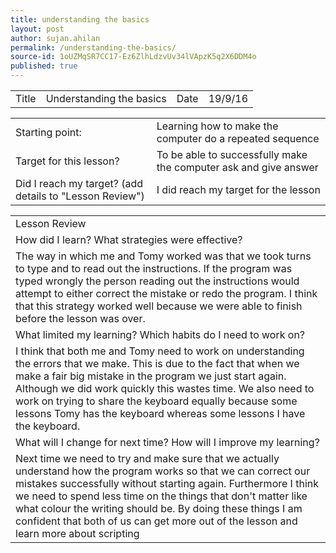 ```yaml
---
title: understanding the basics
layout: post
author: sujan.ahilan
permalink: /understanding-the-basics/
source-id: 1oUZMqSR7CC17-Ez6ZlhLdzvUv34lVApzK5q2X6DDM4o
published: true
---
```

<table>
  <tr>
    <td>Title</td>
    <td>Understanding the basics</td>
    <td>Date</td>
    <td>19/9/16</td>
  </tr>
</table>


<table>
  <tr>
    <td>Starting point:</td>
    <td>Learning how to make the computer do a repeated sequence</td>
  </tr>
  <tr>
    <td>Target for this lesson?</td>
    <td>To be able to successfully make the computer ask and give answer</td>
  </tr>
  <tr>
    <td>Did I reach my target? 
(add details to "Lesson Review")</td>
    <td> I did reach my target for the lesson</td>
  </tr>
</table>


<table>
  <tr>
    <td>Lesson Review</td>
  </tr>
  <tr>
    <td>How did I learn? What strategies were effective? </td>
  </tr>
  <tr>
    <td>The way in which me and Tomy worked was that we took turns to type and to read out the instructions. If the program was typed wrongly the person reading out the instructions would attempt to either correct the mistake or redo the program. I think that this strategy worked well because we were able to finish before the lesson was over.</td>
  </tr>
  <tr>
    <td>What limited my learning? Which habits do I need to work on? </td>
  </tr>
  <tr>
    <td>I think that both me and Tomy need to work on understanding the errors that we make. This is due to the fact that when we make a fair big mistake in the program we just start again. Although we did work quickly this wastes time. We also need to work on trying to share the keyboard equally because some lessons Tomy has the keyboard whereas some lessons I have the keyboard.</td>
  </tr>
  <tr>
    <td>What will I change for next time? How will I improve my learning?</td>
  </tr>
  <tr>
    <td>Next time we need to try and make sure that we actually understand how the program works so that we can correct our mistakes successfully without starting again. Furthermore I think we need to spend less time on the things that don't matter like what colour the writing should be. By doing these things I am confident that both of us can get more out of the lesson and learn more about scripting</td>
  </tr>
</table>


